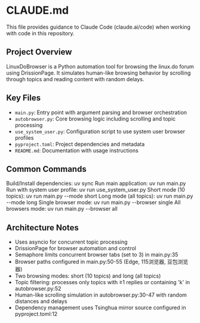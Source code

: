# CLAUDE.md

This file provides guidance to Claude Code (claude.ai/code) when working with code in this repository.

## Project Overview
LinuxDoBrowser is a Python automation tool for browsing the linux.do forum using DrissionPage. It simulates human-like browsing behavior by scrolling through topics and reading content with random delays.

## Key Files
- `main.py`: Entry point with argument parsing and browser orchestration
- `autobrowser.py`: Core browsing logic including scrolling and topic processing
- `use_system_user.py`: Configuration script to use system user browser profiles
- `pyproject.toml`: Project dependencies and metadata
- `README.md`: Documentation with usage instructions

## Common Commands
Build/Install dependencies: uv sync
Run main application: uv run main.py
Run with system user profile: uv run use_system_user.py
Short mode (10 topics): uv run main.py --mode short
Long mode (all topics): uv run main.py --mode long
Single browser mode: uv run main.py --browser single
All browsers mode: uv run main.py --browser all

## Architecture Notes
- Uses asyncio for concurrent topic processing
- DrissionPage for browser automation and control
- Semaphore limits concurrent browser tabs (set to 3) in main.py:35
- Browser paths configured in main.py:50-55 (Edge, 115浏览器, 豆包浏览器)
- Two browsing modes: short (10 topics) and long (all topics)
- Topic filtering: processes only topics with ≥1 replies or containing 'k' in autobrowser.py:52
- Human-like scrolling simulation in autobrowser.py:30-47 with random distances and delays
- Dependency management uses Tsinghua mirror source configured in pyproject.toml:12